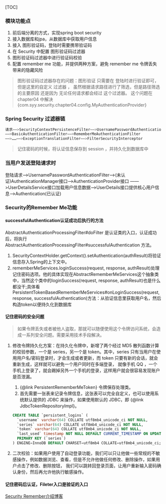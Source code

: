 [TOC]



### 模块功能点

1. 前后端分离的方式，实现spring boot security
2. 接入数据库和jpa，从数据库中获取用户信息
3. 接入 图形验证码，登陆时需要携带验证码
4. 在 Security 中配置 图形验证码过滤器
5. 图形验证码过滤器中进行验证码校验
6. 配置 remember me 功能，并提供两种方案，避免 remember me 令牌丢失带来的隐藏风险

> 图形验证码过滤器存在的问题：图形验证 只需要在 登陆时进行验证即可，但是这里的自定义 过滤器 ，
虽然根据请求路径进行了筛选，但是路径筛选的主要原因 还是因为 无论任何请求都会经过 这个过滤器。
这个问题在 chapter04 中解决 {com.syy.security.chapter04.config.MyAuthenticationProvider}


### Spring Security 过滤器链

```bash
请求——>SecurityContextPersistenceFilter——>UsernamePasswordAuthenticationFilter
——>BasicAuthenticationFilter——>RememberMeAuthenticationFilter
——>……——>ExceptionTranslationFilter——>FilterSecurityInterceptor
```

> 记住密码的时候，将认证信息保存到 session ，并持久化到数据库中

### 当用户发送登陆请求时
登陆请求——>UsernamePasswordAuthenticationFilter——>(未认证)AuthenticationManager接口——>AuthenticationProvider接口
——>UserDetailsService接口加载用户信息数据——>UserDetails接口提供核心用户信息——>Authentication(已认证)


### Security的Remember Me功能

#### successfulAuthentication认证成功后执行的方法

AbstractAuthenticationProcessingFilter#doFilter 是认证类的入口，认证成功后，将执行 AbstractAuthenticationProcessingFilter#successfulAuthentication 方法。

1. SecurityContextHolder.getContext().setAuthentication(authResult)将验证信息存入Spring的上下文中。
2. rememberMeServices.loginSuccess(request, response, authResult)处理记住密码选项。他的具体实现在AbstractRememberMeServices这个抽象类中，当然这个类中的loginSuccess(request, response, authResult)也是什么都没干;具体看 PersistentTokenBasedRememberMeServices#onLoginSuccess(request, response, successfulAuthentication)方法：从验证信息里获取用户名，然后构造token以便持久化到数据库


#### 记住密码的安全问题
> 如果令牌丢失或者被他人盗取，那就可以随便使用这个令牌访问系统，会造成一系列安全问题。需要采用技术手段解决。

1. 修改令牌持久化方案：在持久化令牌中，新增了两个经过 MD5 散列函数计算的校验参数，一个是 series，另一个是 token。其中，series 只有当用户在使用用户名/密码登录时，才会生成或者更新，而 token 只要有新的会话，就会重新生成，这样就可以避免一个用户同时在多端登录，
就像手机 QQ ，一个手机上登录了，就会踢掉另外一个手机的登录，这样用户就会很容易发现账户是否泄漏。
    1. {@link PersistentRememberMeToken} 令牌保存处理类。
    1. 首先需要一张表来记录令牌信息，这张表可以完全自定义，也可以使用系统默认提供的 JDBC 来操作，如果使用默认的 JDBC，即 {@link JdbcTokenRepositoryImpl}。
    ```sql
    CREATE TABLE `persistent_logins` (
      `username` varchar(64) COLLATE utf8mb4_unicode_ci NOT NULL,
      `series` varchar(64) COLLATE utf8mb4_unicode_ci NOT NULL,
      `token` varchar(64) COLLATE utf8mb4_unicode_ci NOT NULL,
      `last_used` timestamp NOT NULL DEFAULT CURRENT_TIMESTAMP ON UPDATE CURRENT_TIMESTAMP,
      PRIMARY KEY (`series`)
    ) ENGINE=InnoDB DEFAULT CHARSET=utf8mb4 COLLATE=utf8mb4_unicode_ci;
    ```

2. 二次校验：如果用户使用了自动登录功能，我们可以只让他做一些常规的不敏感操作，例如数据浏览、查看，但是不允许他做任何修改、删除操作，如果用户点击了修改、删除按钮，
我们可以跳转回登录页面，让用户重新输入密码确认身份，然后再允许他执行敏感操作。



#### 记住密码后认证，Fileter入口是验证的入口

[Security Remember介绍博客](https://www.jianshu.com/p/d619bb0909b7)


